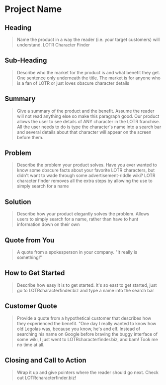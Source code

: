 # Project Name #

<!--
> This material was originally posted [here](http://www.quora.com/What-is-Amazons-approach-to-product-development-and-product-management). It is reproduced here for posterities sake.

There is an approach called "working backwards" that is widely used at Amazon. They work backwards from the customer, rather than starting with an idea for a product and trying to bolt customers onto it. While working backwards can be applied to any specific product decision, using this approach is especially important when developing new products or features.

For new initiatives a product manager typically starts by writing an internal press release announcing the finished product. The target audience for the press release is the new/updated product's customers, which can be retail customers or internal users of a tool or technology. Internal press releases are centered around the customer problem, how current solutions (internal or external) fail, and how the new product will blow away existing solutions.

If the benefits listed don't sound very interesting or exciting to customers, then perhaps they're not (and shouldn't be built). Instead, the product manager should keep iterating on the press release until they've come up with benefits that actually sound like benefits. Iterating on a press release is a lot less expensive than iterating on the product itself (and quicker!).

If the press release is more than a page and a half, it is probably too long. Keep it simple. 3-4 sentences for most paragraphs. Cut out the fat. Don't make it into a spec. You can accompany the press release with a FAQ that answers all of the other business or execution questions so the press release can stay focused on what the customer gets. My rule of thumb is that if the press release is hard to write, then the product is probably going to suck. Keep working at it until the outline for each paragraph flows.

Oh, and I also like to write press-releases in what I call "Oprah-speak" for mainstream consumer products. Imagine you're sitting on Oprah's couch and have just explained the product to her, and then you listen as she explains it to her audience. That's "Oprah-speak", not "Geek-speak".

Once the project moves into development, the press release can be used as a touchstone; a guiding light. The product team can ask themselves, "Are we building what is in the press release?" If they find they're spending time building things that aren't in the press release (overbuilding), they need to ask themselves why. This keeps product development focused on achieving the customer benefits and not building extraneous stuff that takes longer to build, takes resources to maintain, and doesn't provide real customer benefit (at least not enough to warrant inclusion in the press release).
 -->

## Heading ##
  > Name the product in a way the reader (i.e. your target customers) will understand.
  LOTR Character Finder

## Sub-Heading ##
  > Describe who the market for the product is and what benefit they get. One sentence only underneath the title.
  The market is for anyone who is a fan of LOTR or just loves obscure character details

## Summary ##
  > Give a summary of the product and the benefit. Assume the reader will not read anything else so make this paragraph good.
  Our product allows the user to see details of ANY character in the LOTR franchise. All the user needs to do is type the character's name into a search bar and several details about that character will appear on the screen before them.

## Problem ##
  > Describe the problem your product solves.
  Have you ever wanted to know some obscure facts about your favorite LOTR characters, but didn't want to wade through some advertisement-riddle wiki? LOTR character finder removes all the extra steps by allowing the use to simply search for a name

## Solution ##
  > Describe how your product elegantly solves the problem.
  Allows users to simply search for a name, rather than have to hunt information down on their own

## Quote from You ##
  > A quote from a spokesperson in your company.
  "It really is something!"

## How to Get Started ##
  > Describe how easy it is to get started.
  It's so east to get started, just go to LOTRcharacterfinder.biz and type a name into the search bar

## Customer Quote ##
  > Provide a quote from a hypothetical customer that describes how they experienced the benefit.
  "One day I really wanted to know how old Legolas was, because you know, he's and elf. Instead of searching his name on Google before braving the buggy interface of some wiki, I just went to LOTRcharacterfinder.biz, and bam! Took me no time at all.

## Closing and Call to Action ##
  > Wrap it up and give pointers where the reader should go next.
  Check out LOTRcharacterfinder.biz!
